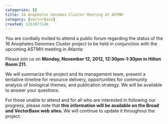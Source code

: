 ```yaml
---
categories: []
title: 16 Anopheles Genomes Cluster Meeting at ASTMH
category: [VectorBase]
created: 1351877146
---
```

You are cordially invited to attend a public forum regarding the status of the 16 Anopheles Genomes Cluster project to be held in conjunction with the upcoming ASTMH meeting in Atlanta:

Please join us on <strong>Monday, November 12, 2012, 12:30pm-1:30pm in Hilton Room 211.</strong>

We will summarize the project and its management team, present a tentative timeline for resource delivery, opportunities for community analysis of biological themes, and publication strategy.  We will be available to answer your questions.

For those unable to attend and for all who are interested in following our progress, please note that <strong>this information will be available on the Broad and VectorBase web sites. </strong>  We will continue to update it throughout the project.

